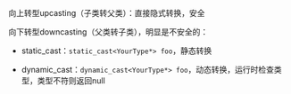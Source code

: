 

向上转型upcasting（子类转父类）：直接隐式转换，安全

向下转型downcasting（父类转子类），明显是不安全的：

- static_cast：`static_cast<YourType*> foo`，静态转换

- dynamic_cast：`dynamic_cast<YourType*> foo`，动态转换，运行时检查类型，类型不符则返回null

